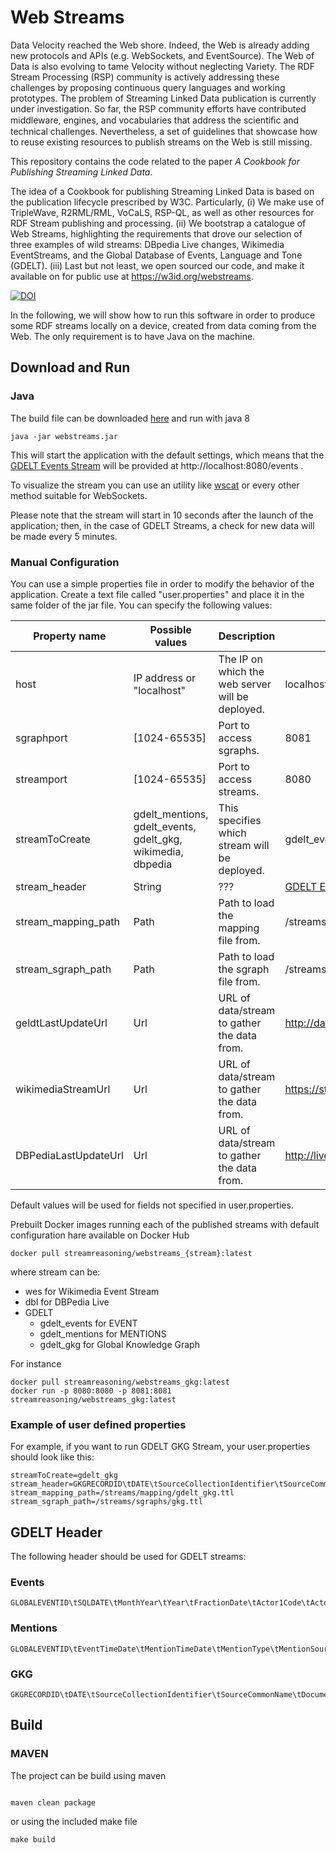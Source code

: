  # Web Streams
 
Data Velocity reached the Web shore. Indeed, the Web is already adding new protocols and APIs (e.g. WebSockets, and EventSource). The Web of Data is also evolving to tame Velocity without neglecting Variety. The RDF Stream Processing (RSP) community is actively addressing these challenges by proposing continuous query languages and working prototypes. The problem of Streaming Linked Data publication is currently under investigation. So far, the RSP community efforts have contributed middleware, engines, and vocabularies that address the scientiﬁc and technical challenges. Nevertheless, a set of guidelines that showcase how to reuse existing resources to publish streams on the Web is still missing. 

This repository contains the code related to the paper *A Cookbook for Publishing Streaming Linked Data*.

The idea of a Cookbook for publishing Streaming Linked Data is based on the publication lifecycle prescribed by W3C. Particularly, (i) We make use of TripleWave, R2RML/RML, VoCaLS, RSP-QL, as well as other resources for RDF Stream publishing and processing. (ii) We bootstrap a catalogue of Web Streams, highlighting the requirements that drove our selection of three examples of wild streams: DBpedia Live changes, Wikimedia EventStreams, and the Global Database of Events, Language and Tone (GDELT). (iii) Last but not least, we open sourced our code, and make it available on for public use at https://w3id.org/webstreams.

 [![DOI](https://zenodo.org/badge/173600663.svg)](https://zenodo.org/badge/latestdoi/173600663)

In the following, we will show how to run this software in order to produce some RDF streams locally on a device, created from data coming from the Web.
The only requirement is to have Java on the machine.

## Download and Run

### Java 

The build file can be downloaded [here](relese)
and run with java 8

```
java -jar webstreams.jar

```

This will start the application with the default settings, which means that the [GDELT Events Stream](https://github.com/riccardotommasini/webstreams/wiki/GDELT---Event-(EXPORT)-Stream) will be provided at http://localhost:8080/events .

To visualize the stream you can use an utility like [wscat](https://www.npmjs.com/package/wscat) or every other method suitable for WebSockets.

Please note that the stream will start in 10 seconds after the launch of the application; then, in the case of GDELT Streams, a check for new data will be made every 5 minutes.

### Manual Configuration

You can use a simple properties file in order to modify the behavior of the application.
Create a text file called "user.properties" and place it in the same folder of the jar file.
You can specify the following values:

| Property name        | Possible values                                             | Description                                      | Default value                                                                                                                                                                                                                                                                                                                                                                                                                                                                                                                                                                                                                                                                                                                                                                                                                                                                                                                                                                                                                                    |
|----------------------|-------------------------------------------------------------|--------------------------------------------------|--------------------------------------------------------------------------------------------------------------------------------------------------------------------------------------------------------------------------------------------------------------------------------------------------------------------------------------------------------------------------------------------------------------------------------------------------------------------------------------------------------------------------------------------------------------------------------------------------------------------------------------------------------------------------------------------------------------------------------------------------------------------------------------------------------------------------------------------------------------------------------------------------------------------------------------------------------------------------------------------------------------------------------------------------|
| host                 | IP address or "localhost"                                   | The IP on which the web server will be deployed. | localhost                                                                                                                                                                                                                                                                                                                                                                                                                                                                                                                                                                                                                                                                                                                                                                                                                                                                                                                                                                                                                                        |
| sgraphport           | [1024-65535]                                                | Port to access sgraphs.                          | 8081                                                                                                                                                                                                                                                                                                                                                                                                                                                                                                                                                                                                                                                                                                                                                                                                                                                                                                                                                                                                                                             |
| streamport           | [1024-65535]                                                | Port to access streams.                          | 8080                                                                                                                                                                                                                                                                                                                                                                                                                                                                                                                                                                                                                                                                                                                                                                                                                                                                                                                                                                                                                                             |
| streamToCreate       | gdelt_mentions, gdelt_events, gdelt_gkg, wikimedia, dbpedia | This specifies which stream will be deployed.    | gdelt_events                                                                                                                                                                                                                                                                                                                                                                                                                                                                                                                                                                                                                                                                                                                                                                                                                                                                                                                                                                                                                                     |
| stream_header        | String                                                      | ???                                              | [GDELT Events header](https://github.com/riccardotommasini/webstreams/wiki/Getting-Started/_edit#events)|
| stream_mapping_path  | Path                                                        | Path to load the mapping file from.              | /streams/mapping/geldt_events.ttl                                                                                                                                                                                                                                                                                                                                                                                                                                                                                                                                                                                                                                                                                                                                                                                                                                                                                                                                                                                                                |
| stream_sgraph_path   | Path                                                        | Path to load the sgraph file from.               | /streams/sgraphs/events.ttl                                                                                                                                                                                                                                                                                                                                                                                                                                                                                                                                                                                                                                                                                                                                                                                                                                                                                                                                                                                                                       |
| geldtLastUpdateUrl   | Url                                                         | URL of data/stream to gather the data from.      | http://data.gdeltproject.org/gdeltv2/lastupdate.txt                                                                                                                                                                                                                                                                                                                                                                                                                                                                                                                                                                                                                                                                                                                                                                                                                                                                                                                                                                                              |
| wikimediaStreamUrl   | Url                                                         | URL of data/stream to gather the data from.      | https://stream.wikimedia.org/v2/stream/recentchange                                                                                                                                                                                                                                                                                                                                                                                                                                                                                                                                                                                                                                                                                                                                                                                                                                                                                                                                                                                              |
| DBPediaLastUpdateUrl | Url                                                         | URL of data/stream to gather the data from.      | http://live.dbpedia.org/changesets/lastPublishedFile.txt                                                                                                                                                                                                                                                                                                                                                                                                                                                                                                                                                                                                                                                                                                                                                                                                                                                                                                                                                                                         |

Default values will be used for fields not specified in user.properties.

Prebuilt Docker images running each of the published streams with default configuration hare available on Docker Hub 

```
docker pull streamreasoning/webstreams_{stream}:latest

```

where stream can be:

- wes for Wikimedia Event Stream 
- dbl for DBPedia Live
- GDELT
    + gdelt_events for EVENT
    + gdelt_mentions for MENTIONS
    + gdelt_gkg for Global Knowledge Graph

For instance

```
docker pull streamreasoning/webstreams_gkg:latest
docker run -p 8080:8080 -p 8081:8081 streamreasoning/webstreams_gkg:latest

```


### Example of user defined properties
For example, if you want to run GDELT GKG Stream, your user.properties should look like this:
```properties
streamToCreate=gdelt_gkg
stream_header=GKGRECORDID\tDATE\tSourceCollectionIdentifier\tSourceCommonName\tDocumentIdentifier\tCounts\tV2Counts\tThemes\tV2Themes\tLocations\tV2Locations\tPersons\tV2Persons\tOrganizations\tV2Organizations\tV2Tone\tDates\tGCAM\tSharingImage\tRelatedImages\tSocialImageEmbeds\tSocialVideoEmbeds\tQuotations\tAllNames\tAmounts\tTranslationInfo\tExtras
stream_mapping_path=/streams/mapping/gdelt_gkg.ttl
stream_sgraph_path=/streams/sgraphs/gkg.ttl
```

## GDELT Header
The following header should be used for GDELT streams:
### Events
```
GLOBALEVENTID\tSQLDATE\tMonthYear\tYear\tFractionDate\tActor1Code\tActor1Name\tActor1CountryCode\tActor1KnownGroupCode\tActor1EthnicCode\tActor1Religion1Code\tActor1Religion2Code\tActor1Type1Code\tActor1Type2Code\tActor1Type3Code\tActor2Code\tActor2Name\tActor2CountryCode\tActor2KnownGroupCode\tActor2EthnicCode\tActor2Religion1Code\tActor2Religion2Code\tActor2Type1Code\tActor2Type2Code\tActor2Type3Code\tIsRootEvent\tEventCode\tEventBaseCode\tEventRootCode\tQuadClass\tGoldsteinScale\tNumMentions\tNumSources\tNumArticles\tAvgTone\tActor1Geo_Type\tActor1Geo_FullName\tActor1Geo_CountryCode\tActor1Geo_ADM1Code\tActor1Geo_ADM2Code\tActor1Geo_Lat\tActor1Geo_Long\tActor1Geo_FeatureID\tActor2Geo_Type\tActor2Geo_FullName\tActor2Geo_CountryCode\tActor2Geo_ADM1Code\tActor2Geo_ADM2Code\tActor2Geo_Lat\tActor2Geo_Long\tActor2Geo_FeatureID\tActionGeo_Type\tActionGeo_FullName\tActionGeo_CountryCode\tActionGeo_ADM1Code\tActionGeo_ADM2Code\tActionGeo_Lat\tActionGeo_Long\tActionGeo_FeatureID\tDATEADDED\tSOURCEURL
```
### Mentions
```
GLOBALEVENTID\tEventTimeDate\tMentionTimeDate\tMentionType\tMentionSourceName\tMentionIdentifier\tSentenceID\tActor1CharOffset\tActor2CharOffset\tActionCharOffset\tInRawText\tConfidence\tMentionDocLen\tMentionDocTone\tMentionDocTranslationInfo\tExtras
```
### GKG
```
GKGRECORDID\tDATE\tSourceCollectionIdentifier\tSourceCommonName\tDocumentIdentifier\tCounts\tV2Counts\tThemes\tV2Themes\tLocations\tV2Locations\tPersons\tV2Persons\tOrganizations\tV2Organizations\tV2Tone\tDates\tGCAM\tSharingImage\tRelatedImages\tSocialImageEmbeds\tSocialVideoEmbeds\tQuotations\tAllNames\tAmounts\tTranslationInfo\tExtras
```
  

## Build 

### MAVEN

The project can be build using maven 

```

maven clean package 

```

or using the included make file

```
make build
```
